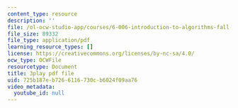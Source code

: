 ```yaml
---
content_type: resource
description: ''
file: /ol-ocw-studio-app/courses/6-006-introduction-to-algorithms-fall-2011/725b187eb7266116730cb6024f09aa76_5JxShDZ_ylo.pdf
file_size: 89332
file_type: application/pdf
learning_resource_types: []
license: https://creativecommons.org/licenses/by-nc-sa/4.0/
ocw_type: OCWFile
resourcetype: Document
title: 3play pdf file
uid: 725b187e-b726-6116-730c-b6024f09aa76
video_metadata:
  youtube_id: null
---
```

